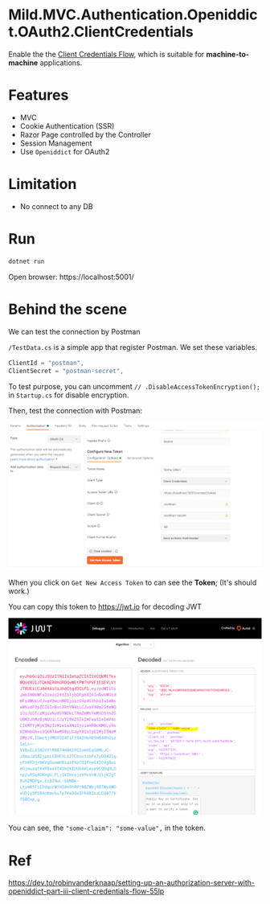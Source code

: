 # Mild.MVC.Authentication.Openiddict.OAuth2.ClientCredentials

Enable the the [Client Credentials Flow](https://oauth.net/2/grant-types/client-credentials/), which is suitable for **machine-to-machine** applications.

# Features
- MVC
- Cookie Authentication (SSR) 
- Razor Page controlled by the Controller
- Session Management 
- Use `Openiddict` for OAuth2 

# Limitation
- No connect to any DB

<!-- more -->
# Run

```sh
dotnet run
```

Open browser: https://localhost:5001/

# Behind the scene

We can test the connection by Postman

`/TestData.cs` is a simple app that register Postman. We set these variables.

```c#
ClientId = "postman",
ClientSecret = "postman-secret",
```

To test purpose, you can uncomment `// .DisableAccessTokenEncryption();` in `Startup.cs` for disable encryption.

Then, test the connection with Postman:

![screenshot](screenshot.png)

When you click on `Get New Access Token` to can see the **Token**; (It's should work.)

You can copy this token to <https://jwt.io> for decoding JWT

![screenshot](screenshot2.png)

You can see, the `"some-claim": "some-value",` in the token.


# Ref
https://dev.to/robinvanderknaap/setting-up-an-authorization-server-with-openiddict-part-iii-client-credentials-flow-55lp